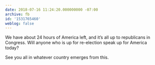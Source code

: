 ```yaml
---
date: 2018-07-16 11:24:20.000000000 -07:00
archive: fb
id: '1531765460'
weblog: false
---
```


We have about 24 hours of America left, and it’s all up to republicans in Congress. Will anyone who is up for re-election speak up for America today?

See you all in whatever country emerges from this.
